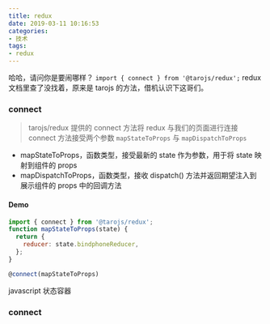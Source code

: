 ```yaml
---
title: redux
date: 2019-03-11 10:16:53
categories:
- 技术
tags:
- redux
---
```

哈哈，请问你是要闹哪样？
`import { connect } from '@tarojs/redux';`
redux 文档里查了没找着，原来是 tarojs 的方法，借机认识下这哥们。
### connect
> tarojs/redux 提供的 connect 方法将 redux 与我们的页面进行连接
connect 方法接受两个参数
`mapStateToProps` 与 `mapDispatchToProps`
* mapStateToProps，函数类型，接受最新的 state 作为参数，用于将 state 映射到组件的 props
* mapDispatchToProps，函数类型，接收 dispatch() 方法并返回期望注入到展示组件的 props 中的回调方法

#### Demo
```javascript
import { connect } from '@tarojs/redux';
function mapStateToProps(state) {
  return {
    reducer: state.bindphoneReducer,
  };
}

@connect(mapStateToProps)
```


javascript 状态容器
### connect
